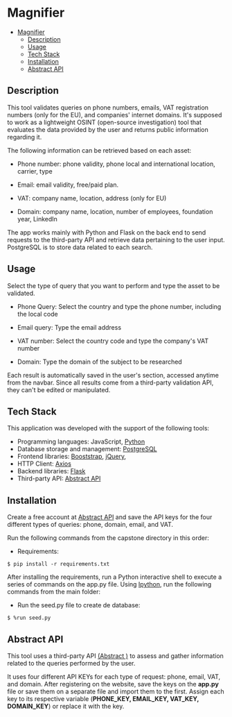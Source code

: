 # Magnifier

- [Magnifier](#magnifier)
  - [Description](#description)
  - [Usage](#usage)
  - [Tech Stack](#tech-stack)
  - [Installation](#installation)
  - [Abstract API](#abstract-api)
 
## Description

This tool validates queries on phone numbers, emails, VAT registration numbers (only for the EU), and companies' internet domains. It's supposed to work as a lightweight OSINT (open-source investigation) tool that evaluates the data provided by the user and returns public information regarding it.

The following information can be retrieved based on each asset:

- Phone number: phone validity, phone local and international location, carrier, type

- Email: email validity, free/paid plan.

- VAT: company name, location, address (only for EU)

- Domain: company name, location, number of employees, foundation year, LinkedIn

The app works mainly with Python and Flask on the back end to send requests to the third-party API and retrieve data pertaining to the user input. PostgreSQL is to store data related to each search.

## Usage

Select the type of query that you want to perform and type the asset to be validated.

- Phone Query: Select the country and type the phone number, including the local code

- Email query: Type the email address

- VAT number: Select the country code and type the company's VAT number

- Domain: Type the domain of the subject to be researched

Each result is automatically saved in the user's section, accessed anytime from the navbar. Since all results come from a third-party validation API, they can't be edited or manipulated.

## Tech Stack

This application was developed with the support of the following tools:

- Programming languages: JavaScript, [Python](https://www.python.org)
- Database storage and management: [PostgreSQL](https://www.postgresql.org)
- Frontend libraries: [Booststrap](https://getbootstrap.com), [jQuery](https://jquery.com),
- HTTP Client: [Axios](https://axios-http.com/docs/intro)
- Backend libraries: [Flask](https://flask.palletsprojects.com/en/3.0.x/)
- Third-party API: [Abstract API](https://www.abstractapi.com)

## Installation

Create a free account at [Abstract API](https://www.abstractapi.com) and save the API keys for the four different types of queries: phone, domain, email, and VAT.

Run the following commands from the capstone directory in this order:

- Requirements:

```shell
$ pip install -r requirements.txt
```

After installing the requirements, run a Python interactive shell to execute a series of commands on the app.py file. Using [Ipython](#https://ipython.org/), run the following commands from the main folder:

- Run the seed.py file to create de database:

```shell
$ %run seed.py
```

## Abstract API

This tool uses a third-party API [(Abstract )](https://www.abstractapi.com) to assess and gather information related to the queries performed by the user.

It uses four different API KEYs for each type of request: phone, email, VAT, and domain. After registering on the website, save the keys on the **app.py** file or save them on a separate file and import them to the first. Assign each key to its respective variable (**PHONE_KEY, EMAIL_KEY, VAT_KEY, DOMAIN_KEY**) or replace it with the key.


